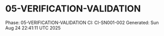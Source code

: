 # 05-VERIFICATION-VALIDATION
Phase: 05-VERIFICATION-VALIDATION
CI: CI-SN001-002
Generated: Sun Aug 24 22:41:11 UTC 2025
